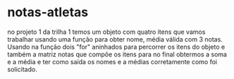 # notas-atletas

no projeto 1 da trilha 1 temos um objeto com quatro itens que vamos trabalhar usando uma função para obter nome, média válida com 3 notas. Usando na função dois "for" aninhados para percorrer os itens do objeto e também a matriz notas que compôe os itens para no final obtermos a soma e a média e ter como saída os nomes e a médias corretamente como foi solicitado.

